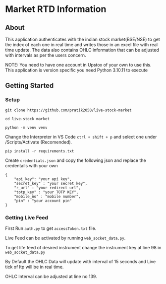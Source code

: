 # Market RTD Information
## About
This application authenticates with the indian stock market(BSE/NSE) to get the index of each one in real time and writes those in an excel file with real time update. The data also contains OHLC information that can be adjusted with intervals as per the users concern.

NOTE: You need to have one account in Upstox of your own to use this. This application is version specific you need Python 3.10.11 to execute

## Getting Started
### Setup
``` git clone https://github.com/pratik2050/live-stock-market ```

``` cd live-stock market ```

``` python -m venv venv ```

Change the Interpreter in VS Code ``` ctrl + shift + p ``` and select one under /Scripts/Activate (Recomended).

``` pip install -r requirements.txt ```

Create `credentials.json` and copy the following json and replace the credentails with your own

```
{
    "api_key": "your api key",
    "secret_key" : "your secret key",
    "r_url" : "your redirect url",
    "totp_key" : "your TOTP KEY",
    "mobile_no" : "mobile number",
    "pin" : "your account pin"
}

```

### Getting Live Feed
First Run `auth.py` to get `accessToken.txt` file.

Live Feed can be activated by running `web_socket_data.py`.

To get life feed of desired instrument change the instrument key at line 98 in `web_socket_data.py`

By Default the OHLC Data will update with interval of 15 seconds and Live tick of ltp will be in real time. 

OHLC Interval can be adjusted at line no 139.






